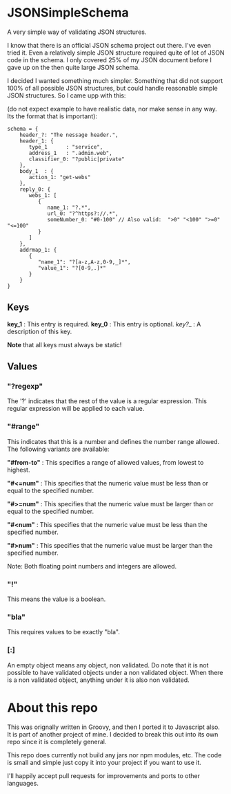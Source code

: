 # JSONSimpleSchema

A very simple way of validating JSON structures.

I know that there is an official JSON schema project out there. I've even tried it. Even a relatively simple JSON structure required quite of lot of JSON code in the schema. I only covered 25% of my JSON document before I gave up on the then quite large JSON schema. 

I decided I wanted something much simpler. Something that did not support 100% of all possible JSON structures, but could handle reasonable simple JSON structures. So I came upp with this:

(do not expect example to have realistic data, nor make sense in any way. Its the format that is important):
 
    schema = {
        header_?: "The nessage header.",
        header_1: {
           type_1      : "service",
           address_1   : ".admin.web",
           classifier_0: "?public|private"
        },
        body_1  : {
           action_1: "get-webs"
        },
        reply_0: {
           webs_1: [
              {
                 name_1: "?.*",
                 url_0: "?^https?://.*",
                 someNumber_0: "#0-100" // Also valid:  ">0" "<100" ">=0" "<=100"
              }
           ]
        },
        addrmap_1: {
           {
              "name_1": "?[a-z,A-z,0-9,_]*",
              "value_1": "?[0-9,.]*"
           }
        }
    }
 
## Keys
 
__key\_1__ : This entry is required.
__key\_0__ : This entry is optional.
__key_?__  : A description of this key.
 
__Note__ that all keys must always be static!
 
## Values
 
### "?regexp"
 
The '?' indicates that the rest of the value is a regular expression. This regular expression will be applied to each value.
 
### "\#range"

This indicates that this is a number and defines the number range allowed. The following variants are available:

__"#from-to"__ : This specifies a range of allowed values, from lowest to highest.

__"#<=num"__ : This specifies that the numeric value must be less than or equal to the specified number.

__"#>=num"__ : This specifies that the numeric value must be larger than or equal to the specified number.

__"#<num"__ : This specifies that the numeric value must be less than the specified number.

__"#>num"__ : This specifies that the numeric value must be larger than the specified number.

Note: Both floating point numbers and integers are allowed.

### "!"

This means the value is a boolean.

### "bla"

This requires values to be exactly "bla".

### [:]

An empty object means any object, non validated. Do note that it is not possible to have validated objects
under a non validated object. When there is a non validated object, anything under it is also non validated.

# About this repo

This was orignally written in Groovy, and then I ported it to Javascript also. It is part of another project of mine. I decided to break this out into its own repo since it is completely general. 

This repo does currently not build any jars nor npm modules, etc. The code is small and simple just copy it into your project if you want to use it. 

I'll happily accept pull requests for improvements and ports to other languages.

